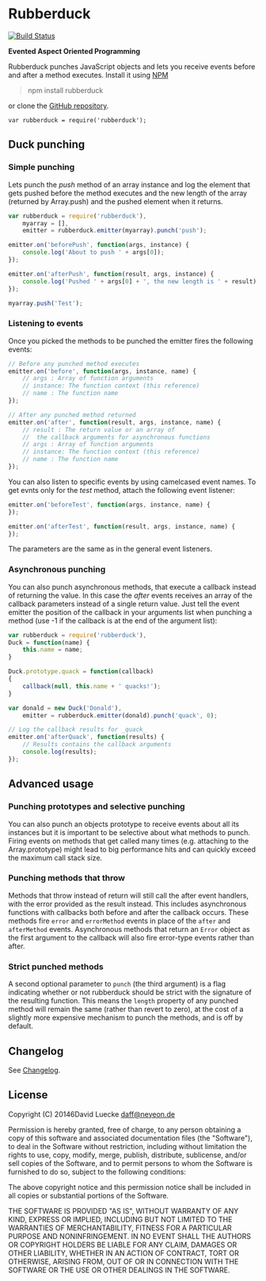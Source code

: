 # Rubberduck

[![Build Status](https://secure.travis-ci.org/daffl/rubberduck.png)](http://travis-ci.org/daffl/rubberduck)

__Evented Aspect Oriented Programming__

Rubberduck punches JavaScript objects and lets you receive events before and after a method executes.
Install it using [NPM](http://npmjs.org)

> npm install rubberduck

or clone the [GitHub repository](https://github.com/daffl/rubberduck).

	var rubberduck = require('rubberduck');

## Duck punching

### Simple punching

Lets punch the _push_ method of an array instance and log the element that gets
pushed before the method executes and the new length of the array (returned by Array.push)
and the pushed element when it returns.

```js
var rubberduck = require('rubberduck'),
	myarray = [],
	emitter = rubberduck.emitter(myarray).punch('push');

emitter.on('beforePush', function(args, instance) {
	console.log('About to push ' + args[0]);
});

emitter.on('afterPush', function(result, args, instance) {
	console.log('Pushed ' + args[0] + ', the new length is ' + result);
});

myarray.push('Test');
```

### Listening to events

Once you picked the methods to be punched the emitter fires the following events:

```js
// Before any punched method executes
emitter.on('before', function(args, instance, name) {
	// args : Array of function arguments
	// instance: The function context (this reference)
	// name : The function name
});

// After any punched method returned
emitter.on('after', function(result, args, instance, name) {
	// result : The return value or an array of
	//	the callback arguments for asynchronous functions
	// args : Array of function arguments
	// instance: The function context (this reference)
	// name : The function name
});
```

You can also listen to specific events by using camelcased event names.
To get evnts only for the _test_ method, attach the following event listener:

```js
emitter.on('beforeTest', function(args, instance, name) {
});

emitter.on('afterTest', function(result, args, instance, name) {
});
```

The parameters are the same as in the general event listeners.

### Asynchronous punching

You can also punch asynchronous methods, that execute a callback instead of returning the value.
In this case the _after_ events receives an array of the callback parameters instead of a single return value.
Just tell the event emitter the position of the callback in your arguments list when punching a method
(use -1 if the callback is at the end of the argument list):

```js
var rubberduck = require('rubberduck'),
Duck = function(name) {
	this.name = name;
}

Duck.prototype.quack = function(callback)
{
	callback(null, this.name + ' quacks!');
}

var donald = new Duck('Donald'),
	emitter = rubberduck.emitter(donald).punch('quack', 0);

// Log the callback results for _quack_
emitter.on('afterQuack', function(results) {
	// Results contains the callback arguments
	console.log(results);
});
```

## Advanced usage

### Punching prototypes and selective punching

You can also punch an objects prototype to receive events about all its instances but it
is important to be selective about what methods to punch. Firing events on methods that get
called many times (e.g. attaching to the Array.prototype) might lead to big performance
hits and can quickly exceed the maximum call stack size.

### Punching methods that throw

Methods that throw instead of return will still call the after event handlers, with the error
provided as the result instead. This includes asynchronous functions with callbacks both before
and after the callback occurs. These methods fire ``error`` and ``errorMethod`` events in place
of the ``after`` and ``afterMethod`` events. Asynchronous methods that return an ``Error``
object as the first argument to the callback will also fire error-type events rather than after.

### Strict punched methods

A second optional parameter to `punch` (the third argument) is a flag indicating whether or not
rubberduck should be strict with the signature of the resulting function. This means the ``length``
property of any punched method will remain the same (rather than revert to zero), at the cost of
a slightly more expensive mechanism to punch the methods, and is off by default.

## Changelog

See [Changelog](CHANGELOG.md).

## License

Copyright (C) 20146David Luecke daff@neyeon.de

Permission is hereby granted, free of charge, to any person obtaining a copy
of this software and associated documentation files (the "Software"), to deal
in the Software without restriction, including without limitation the rights
to use, copy, modify, merge, publish, distribute, sublicense, and/or sell
copies of the Software, and to permit persons to whom the Software is
furnished to do so, subject to the following conditions:

The above copyright notice and this permission notice shall be included in
all copies or substantial portions of the Software.

THE SOFTWARE IS PROVIDED "AS IS", WITHOUT WARRANTY OF ANY KIND, EXPRESS OR
IMPLIED, INCLUDING BUT NOT LIMITED TO THE WARRANTIES OF MERCHANTABILITY,
FITNESS FOR A PARTICULAR PURPOSE AND NONINFRINGEMENT. IN NO EVENT SHALL THE
AUTHORS OR COPYRIGHT HOLDERS BE LIABLE FOR ANY CLAIM, DAMAGES OR OTHER
LIABILITY, WHETHER IN AN ACTION OF CONTRACT, TORT OR OTHERWISE, ARISING FROM,
OUT OF OR IN CONNECTION WITH THE SOFTWARE OR THE USE OR OTHER DEALINGS IN
THE SOFTWARE.
